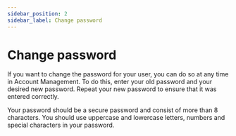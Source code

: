 ```yaml
---
sidebar_position: 2
sidebar_label: Change password
---
```


# Change password

If you want to change the password for your user, you can do so at any time in Account Management. To do this, enter your old password and your desired new password. Repeat your new password to ensure that it was entered correctly.

Your password should be a secure password and consist of more than 8 characters. You should use uppercase and lowercase letters, numbers and special characters in your password.
